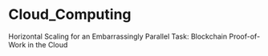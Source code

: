 # Cloud_Computing
Horizontal Scaling for an Embarrassingly Parallel Task: Blockchain Proof-of-Work in the Cloud
